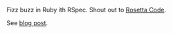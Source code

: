 Fizz buzz in Ruby ith RSpec. Shout out to [Rosetta Code](rosettacode.org).

See [blog post](http://www.imadeveloper.net/solving-fizz-buzz/).
